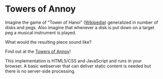# Towers of Annoy

Imagine the game of "Tower of Hanoi" ([Wikipedia](https://en.wikipedia.org/wiki/Tower_of_Hanoi)) generalized in number of disks and pegs. Also imagine that whenever a disk is put down on a target peg a musical instrument is played.

What would the resulting piece sound like?

Find out at the [Towers of Annoy](https://rawcdn.githack.com/MarianAldenhoevel/TowersOfAnnoy/59e1fc1/index.html)!

This implementation is HTML5/CSS and JavaScript and runs in your browser. A basic webserver that can deliver static content is needed but there is no server-side processing.
